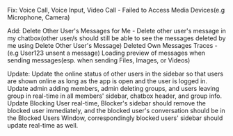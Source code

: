 Fix:
	Voice Call, Voice Input, Video Call - Failed to Access Media Devices(e.g Microphone, Camera)

Add:
	Delete Other User's Messages for Me - Delete other user's message in my chatbox(other user/s should still be able to see the messages deleted by me using Delete Other User's Message)
	Deleted Own Messages Traces -(e.g User123 unsent a message)
	Loading preview of messages when sending messages(esp. when sending Files, Images, or Videos)

Update:
	Update the online status of other users in the sidebar so that users are shown online as long as the app is open and the user is logged in.
	Update admin adding members, admin deleting groups, and users leaving group in real-time in all members' sidebar, chatbox header, and group info.
	Update Blocking User real-time, Blocker's sidebar should remove the blocked user immediately, and the blocked user's conversation should be in the Blocked Users Window, correspondingly blocked users' sidebar should update real-time as well.